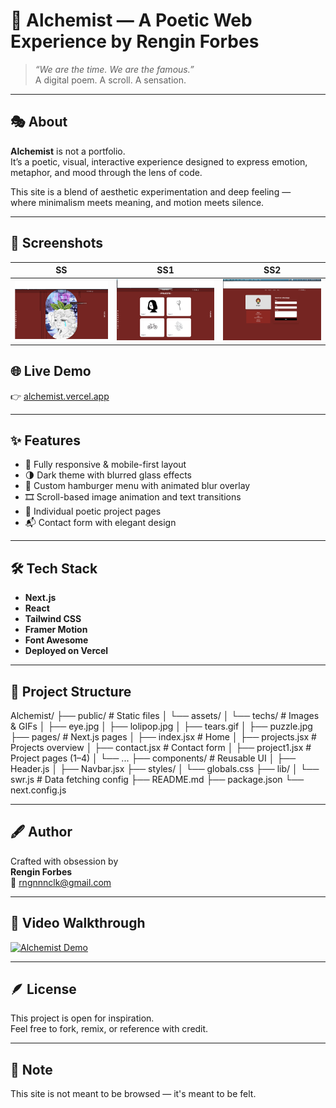 # 🧪 Alchemist — A Poetic Web Experience by Rengin Forbes

> _“We are the time. We are the famous.”_  
> A digital poem. A scroll. A sensation.

---

## 🎭 About

**Alchemist** is not a portfolio.  
It’s a poetic, visual, interactive experience designed to express emotion, metaphor, and mood through the lens of code.

This site is a blend of aesthetic experimentation and deep feeling —  
where minimalism meets meaning, and motion meets silence.

---

## 📸 Screenshots

| SS | SS1 | SS2 |
|:--:|:---:|:---:|
| ![](./public/assets/screens/SS.png) | ![](./public/assets/screens/SS1.png) | ![](./public/assets/screens/SS2.png) |


## 🌐 Live Demo

👉 [alchemist.vercel.app](https://alchemist-kappa.vercel.app/)

---

## ✨ Features

- 📱 Fully responsive & mobile-first layout
- 🌗 Dark theme with blurred glass effects
- 🧭 Custom hamburger menu with animated blur overlay
- 🎞 Scroll-based image animation and text transitions
- 🧩 Individual poetic project pages
- 📬 Contact form with elegant design

---

## 🛠 Tech Stack

- **Next.js**
- **React**
- **Tailwind CSS**
- **Framer Motion**
- **Font Awesome**
- **Deployed on Vercel**

---

## 📁 Project Structure

Alchemist/
├── public/               # Static files
│   └── assets/
│       └── techs/        # Images & GIFs
│           ├── eye.jpg
│           ├── lolipop.jpg
│           ├── tears.gif
│           ├── puzzle.jpg
├── pages/                # Next.js pages
│   ├── index.jsx         # Home
│   ├── projects.jsx      # Projects overview
│   ├── contact.jsx       # Contact form
│   ├── project1.jsx      # Project pages (1–4)
│   └── ...
├── components/           # Reusable UI
│   ├── Header.js
│   ├── Navbar.jsx
├── styles/
│   └── globals.css
├── lib/
│   └── swr.js            # Data fetching config
├── README.md
├── package.json
└── next.config.js



---

## 🖋 Author

Crafted with obsession by  
**Rengin Forbes**  
📧 [rngnnnclk@gmail.com](mailto:rngnnnclk@gmail.com)

---


## 🎥 Video Walkthrough

[![Alchemist Demo](https://img.youtube.com/vi/tAmvPzBGq-E/0.jpg)](https://www.youtube.com/watch?v=tAmvPzBGq-E)

------

## 🪶 License

This project is open for inspiration.  
Feel free to fork, remix, or reference with credit.

---

## 🫧 Note

This site is not meant to be browsed — it's meant to be felt.
